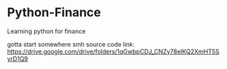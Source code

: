 # Python-Finance
Learning python for finance

gotta start somewhere smh
source code link: https://drive.google.com/drive/folders/1qGwbpCDJ_CNZy78eIKQ2XmHT5SyrD1Q9
